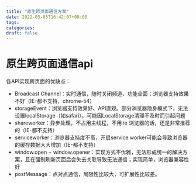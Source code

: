 ```yaml
---
title: "原生跨页面通信方案"
date: 2022-05-05T16:42:07+08:00
tags:
categories:
draft: false
---
```






# 原生跨页面通信api



各API实现跨页面的优缺点：

- Broadcast Channel：实时通信，随时关闭频道，功能全面；浏览器支持效果不好（IE-都不支持，chrome-54）
- storageEvent：浏览器支持效果好、API直观。部分浏览器隐身模式下，无法设置localStorage（如safari）。可能因LocalStorage清理不及时而引起问题
- shareworker：异步处理，不占用主线程，不用 ie 浏览器的话，还是非常推荐的（IE-都不支持）
- serviceworker：浏览器支持度不高，开启service worker可能会导致浏览器的缓存数据大大增加（IE-都不支持）
- window.open + window.opener：实现方式不优雅，无法形成统一的解决方案，且在强制刷新页面后会失去关联导致无法通信；实现简单，浏览器兼容性好
- postMessage：点对点通信，局限性比较大，可扩展性比较差。
